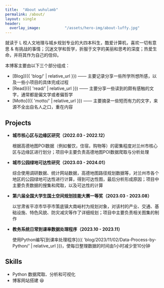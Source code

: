 ```yaml
---
title:  "About wuhulamb"
permalink: /about/
layout: single
header:
  overlay_image:           "/assets/hero-img/about-luffy.jpg"
---
```


就读于 L 校人文地理与城乡规划专业的大四本科生，酷爱计算机，喜欢一切有意思 & 有挑战的事情；沉迷文学和哲学，折服于文字的美丽和思考的深度；热爱生命，并将其作为自己的信仰。

本博客主要由以下三个部分组成：

- [Blog]({{ 'blog/' | relative_url }}) —— 主要记录分享一些所学所想所感，以及一些小项目的具体完成过程
- [Read]({{ 'read/' | relative_url }}) —— 主要分享一些读到的颇有感触的文字，通常都是偏文学或者偏哲学
- [Motto]({{ 'motto/' | relative_url }}) —— 主要摘录一些短而有力的文字，来源不全出自名人之口，重在内容

## Projects

- **城市核心区与边缘区研究（2022.03 - 2022.12）**

  根据高德地图POI数据（例如餐饮，住宿，购物等）的密集程度对兰州市核心区与边缘区进行划分；项目中主要负责高德地图POI数据爬取与分析处理

- **城市公园绿地可达性研究（2023.03 - 2024.01）**

  综合使用调研数据、统计网站数据，高德地图路径规划数据等，对兰州市各个地区的公园绿地可达性进行计算，得到可达性图，最后分析形成原因；项目中主要负责数据的搜集和爬取，以及可达性的计算

- **第六届全国大学生国土空间规划技能大赛一等奖（2023.03 - 2023.08）**

  以甘肃省平凉市华亭市策底镇大南峪村为规划对象，对该村的产业、交通、基础设施、特色风貌、防灾减灾等作了详细规划；项目中主要负责相关图集的制作

- **教务系统日常到课率数据处理程序（2023.10 - 2023.11）**

  使用Python编写[到课率处理程序]({{ 'blog/2023/11/02/Data-Process-by-Python/' | relative_url }})，使每日整理数据的时间由1小时减少至10分钟

## Skills

- Python 数据爬取、分析和可视化
- 博客网站搭建 :satisfied:
